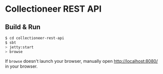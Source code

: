 # Collectioneer REST API #

## Build & Run ##

```sh
$ cd collectioneer-rest-api
$ sbt
> jetty:start
> browse
```

If `browse` doesn't launch your browser, manually open [http://localhost:8080/](http://localhost:8080/) in your browser.
